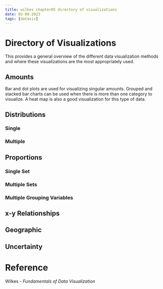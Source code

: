 ```yaml
---
title: wilkes chapter05 directory of visualizations
date: 02-09-2023
tags: [dataviz]
---
```


# Directory of Visualizations

This provides a general overview of the different data visualization methods
and where these visualizations are the most appropriately used.

## Amounts

Bar and dot plots are used for visualizing singular amounts. Grouped and stacked
bar charts can be used when there is more than one category to visualize. A
heat map is also a good visualization for this type of data.

## Distributions

### Single

### Multiple

## Proportions

### Single Set

### Multiple Sets

### Multiple Grouping Variables

## x-y Relationships

## Geographic

## Uncertainty

# Reference

Wilkes - *Fundamentals of Data Visualization*
